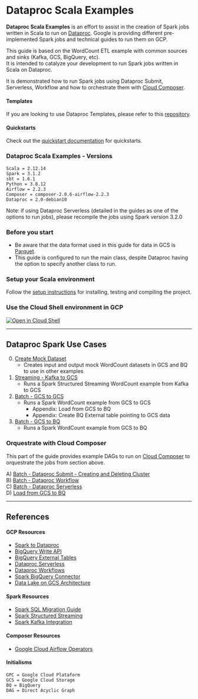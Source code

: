 # Dataproc Scala Examples

**Dataproc Scala Examples** is an effort to assist in the creation of Spark jobs written in Scala to run on [Dataproc](https://cloud.google.com/dataproc). Google is providing different pre-implemented Spark jobs and technical guides to run them on GCP.  
 
This guide is based on the WordCount ETL example with common sources and sinks (Kafka, GCS, BigQuery, etc).  
It is intended to catalyze your development to run Spark jobs written in Scala on Dataproc.  

It is demonstrated how to run Spark jobs using Dataproc Submit, Serverless, Workflow and how to orchestrate them with [Cloud Composer](https://cloud.google.com/composer).

#### Templates  
If you are looking to use Dataproc Templates, please refer to this [repository](https://github.com/GoogleCloudPlatform/dataproc-templates).  

#### Quickstarts  
Check out the [quickstart documentation](https://cloud.google.com/dataproc/docs/quickstarts) for quickstarts.

### Dataproc Scala Examples - Versions
```
Scala = 2.12.14
Spark = 3.1.2
sbt = 1.6.1
Python = 3.8.12
Airflow = 2.2.3
Composer = composer-2.0.6-airflow-2.2.3
Dataproc = 2.0-debian10
```

Note: if using Dataproc Serverless (detailed in the guides as one of the options to run jobs), please recompile the jobs using Spark version 3.2.0

### Before you start

- Be aware that the data format used in this guide for data in GCS is [Parquet](https://parquet.apache.org/).
- This guide is configured to run the main class, despite Dataproc having the option to specify another class to run.

### Setup your Scala environment

Follow the [setup instructions](./_docs/setup.md) for installing, testing and compiling the project.

### Use the Cloud Shell environment in GCP

[![Open in Cloud Shell](http://gstatic.com/cloudssh/images/open-btn.svg)](https://console.cloud.google.com/cloudshell/editor)

<hr/>

## Dataproc Spark Use Cases

0) [Create Mock Dataset](_docs/dataproc/0_create-dataset.md)
    - Creates input and output mock WordCount datasets in GCS and BQ to use in other examples  
1) [Streaming - Kafka to GCS](_docs/dataproc/1_streaming-kafka-gcs.md)
    - Runs a Spark Structured Streaming WordCount example from Kafka to GCS  
2) [Batch - GCS to GCS](_docs/dataproc/2_batch-gcs-gcs.md)
    - Runs a Spark WordCount example from GCS to GCS  
       - Appendix: Load from GCS to BQ
       - Appendix: Create BQ External table pointing to GCS data  
3) [Batch - GCS to BQ](_docs/dataproc/3_batch-gcs-bq.md)
    - Runs a Spark WordCount example from GCS to BQ  

### Orquestrate with Cloud Composer

This part of the guide provides example DAGs to run on [Cloud Composer](https://cloud.google.com/composer) to orquestrate the jobs from section above.

A) [Batch - Dataproc Submit - Creating and Deleting Cluster](_docs/composer/A_batch-submit-cluster.md)  
B) [Batch - Dataproc Workflow](_docs/composer/B_batch-workflow.md)    
C) [Batch - Dataproc Serverless](_docs/composer/C_batch-serverless.md)    
D) [Load from GCS to BQ](_docs/composer/D_batch-bq-import.md)  

<hr/>

## References

#### GCP Resources

- [Spark to Dataproc](https://cloud.google.com/architecture/hadoop/migrating-apache-spark-jobs-to-cloud-dataproc)
- [BigQuery Write API](https://cloud.google.com/bigquery/docs/write-api)
- [BigQuery External Tables](https://cloud.google.com/bigquery/docs/external-tables)
- [Dataproc Serverless](https://cloud.google.com/dataproc-serverless/docs/overview)
- [Dataproc Workflows](https://cloud.google.com/dataproc/docs/concepts/workflows/using-yamls)
- [Spark BigQuery Connector](https://github.com/GoogleCloudDataproc/spark-bigquery-connector)
- [Data Lake on GCS Architecture](https://cloud.google.com/architecture/build-a-data-lake-on-gcp)

#### Spark Resources

- [Spark SQL Migration Guide](https://spark.apache.org/docs/latest/sql-migration-guide.html)
- [Spark Structured Streaming](https://spark.apache.org/docs/3.1.2/structured-streaming-programming-guide.html)
- [Spark Kafka Integration](https://spark.apache.org/docs/3.1.2/structured-streaming-kafka-integration.html)

#### Composer Resources

- [Google Cloud Airflow Operators](https://airflow.apache.org/docs/apache-airflow-providers-google/stable/operators/cloud/index.html)

#### Initialisms

```
GPC = Google Cloud Plataform  
GCS = Google Cloud Storage  
BQ = BigQuery  
DAG = Direct Acyclic Graph
```